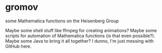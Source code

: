 # gromov
some Mathematica functions on the Heisenberg Group

Maybe some shell stuff like ffmpeg for creating animations?  Maybe some scripts for automation of Mathematica functions (is that even possible?).  Maybe some Java to bring it all together?  I dunno, I'm just messing with GitHub here. 
